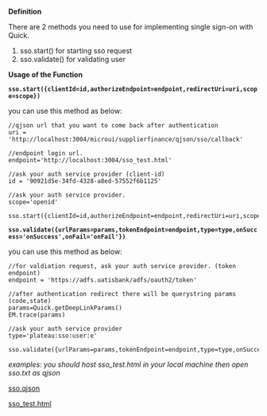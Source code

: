 **Definition**

There are 2 methods you need to use for implementing single sign-on with Quick.
1.	sso.start() for starting sso request
2.	sso.validate() for validating user

**Usage of the Function**


**`sso.start({clientId=id,authorizeEndpoint=endpoint,redirectUri=uri,scope=scope})`**

you can use this method as below:
```
//qjson url that you want to come back after authentication
uri = 'http://localhost:3004/microui/supplierfinance/qjson/sso/callback'

//endpoint login url. 
endpoint='http://localhost:3004/sso_test.html'

//ask your auth service provider (client-id)
id = '90921d5e-34fd-4328-a8ed-57552f6b1125'

//ask your auth service provider.
scope='openid'

sso.start({clientId=id,authorizeEndpoint=endpoint,redirectUri=uri,scope=scope})
```




**`sso.validate({urlParams=params,tokenEndpoint=endpoint,type=type,onSuccess='onSuccess',onFail='onFail'})`**

you can use this method as below:

```
//for valdiation request, ask your auth service provider. (token endpoint)
endpoint = 'https://adfs.uatisbank/adfs/oauth2/token'

//after authentication redirect there will be querystring params (code,state)
params=Quick.getDeepLinkParams()
EM.trace(params)

//ask your auth service provider
type='plateau:sso:user:e'

sso.validate({urlParams=params,tokenEndpoint=endpoint,type=type,onSuccess='onSuccess',onFail='onFail'})
```

_examples: you should host sso_test.html in your local machine then open sso.txt as qjson_

<a href="https://studio.onplateau.com/quick/?q=/quick/qjsons/sso.qjson" target="_blank">sso.qjson</a>

<a href="https://cdn.softtech.com.tr/ngsp-quick/nemo/dev/mdScripts/singleSignOn/sso_test.html" target="_blank">sso_test.html</a>